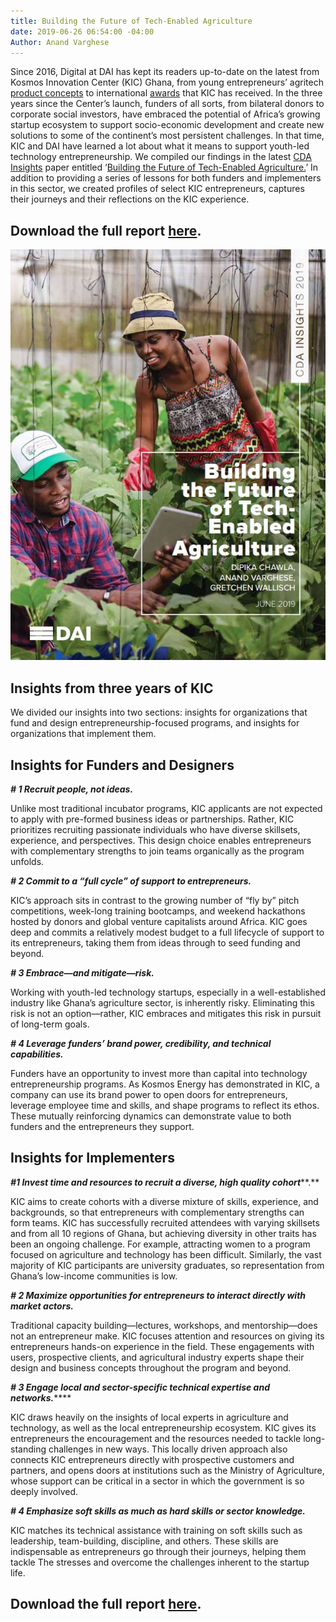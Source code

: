 ```yaml
---
title: Building the Future of Tech-Enabled Agriculture
date: 2019-06-26 06:54:00 -04:00
Author: Anand Varghese
---
```


Since 2016, Digital at DAI has kept its readers up-to-date on the latest from Kosmos Innovation Center (KIC) Ghana, from young entrepreneurs’ agritech [product concepts](https://dai-global-digital.com/catalyzing-ghanas-growing-agritech-ecosystem.html) to international [awards](https://dai-global-digital.com/kosmos-innovation-center-wins-2018-p3-impact-award.html) that KIC has received. In the three years since the Center’s launch, funders of all sorts, from bilateral donors to corporate social investors, have embraced the potential of Africa’s growing startup ecosystem to support socio-economic development and create new solutions to some of the continent’s most persistent challenges. In that time, KIC and DAI have learned a lot about what it means to support youth-led technology entrepreneurship. We compiled our findings in the latest [CDA Insights](https://www.dai.com/our-work/solutions/digital-acceleration-solutions/cda-insights) paper entitled ‘[Building the Future of Tech-Enabled Agriculture.](https://www.dai.com/uploads/kic-27672d.pdf)’ In addition to providing a series of lessons for both funders and implementers in this sector, we created profiles of select KIC entrepreneurs, captures their journeys and their reflections on the KIC experience.

<!--more-->

## Download the full report [here](https://www.dai.com/uploads/kic-27672d.pdf).

![KICPaper.JPG](/uploads/KICPaper.JPG)

## Insights from three years of KIC

We divided our insights into two sections: insights for organizations that fund and design entrepreneurship-focused programs, and insights for organizations that implement them.

## Insights for Funders and Designers

***# 1 Recruit people, not ideas.***

Unlike most traditional incubator programs, KIC applicants are not expected to apply with pre-formed business ideas or partnerships. Rather, KIC prioritizes recruiting passionate individuals who have diverse skillsets, experience, and perspectives. This design choice enables entrepreneurs with complementary strengths to join teams organically as the program unfolds.

***# 2 Commit to a “full cycle” of support to entrepreneurs.***

KIC’s approach sits in contrast to the growing number of “fly by” pitch competitions, week-long training bootcamps, and weekend hackathons hosted by donors and global venture capitalists around Africa. KIC goes deep and commits a relatively modest budget to a full lifecycle of support to its entrepreneurs, taking them from ideas through to seed funding and beyond.

***# 3 Embrace—and mitigate—risk.***

Working with youth-led technology startups, especially in a well-established industry like Ghana’s agriculture sector, is inherently risky. Eliminating this risk is not an option—rather, KIC embraces and mitigates this risk in pursuit of long-term goals.

***# 4 Leverage funders’ brand power, credibility, and technical capabilities.***

Funders have an opportunity to invest more than capital into technology entrepreneurship programs. As Kosmos Energy has demonstrated in KIC, a company can use its brand power to open doors for entrepreneurs, leverage employee time and skills, and shape programs to reflect its ethos. These mutually reinforcing dynamics can demonstrate value to both funders and the entrepreneurs they support.

## Insights for Implementers

***#1 Invest time and resources to recruit a diverse, high quality cohort*****.**

KIC aims to create cohorts with a diverse mixture of skills, experience, and backgrounds, so that entrepreneurs with complementary strengths can form teams. KIC has successfully recruited attendees with varying skillsets and from all 10 regions of Ghana, but achieving diversity in other traits has been an ongoing challenge. For example, attracting women to a program focused on agriculture and technology has been difficult. Similarly, the vast majority of KIC participants are university graduates, so representation from Ghana’s low-income communities is low.

***# 2 Maximize opportunities for entrepreneurs to interact directly with market actors.***

Traditional capacity building—lectures, workshops, and mentorship—does not an entrepreneur make. KIC focuses attention and resources on giving its entrepreneurs hands-on experience in the field. These engagements with users, prospective clients, and agricultural industry experts shape their design and business concepts throughout the program and beyond.

***# 3 Engage local and sector-specific technical expertise and networks.***\*\*\*\*

KIC draws heavily on the insights of local experts in agriculture and technology, as well as the local entrepreneurship ecosystem. KIC gives its entrepreneurs the encouragement and the resources needed to tackle long-standing challenges in new ways. This locally driven approach also connects KIC entrepreneurs directly with prospective customers and partners, and opens doors at institutions such as the Ministry of Agriculture, whose support can be critical in a sector in which the government is so deeply involved.

***# 4 Emphasize soft skills as much as hard skills or sector knowledge.***

KIC matches its technical assistance with training on soft skills such as leadership, team-building, discipline, and others. These skills are indispensable as entrepreneurs go through their journeys, helping them tackle The stresses and overcome the challenges inherent to the startup life.

## Download the full report [here](https://www.dai.com/uploads/kic-27672d.pdf).